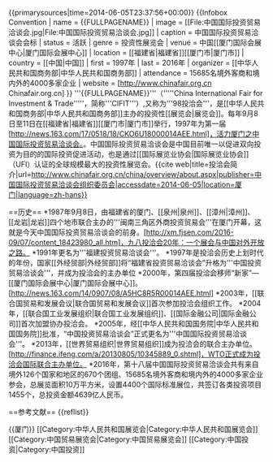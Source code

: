 {{primarysources|time=2014-06-05T23:37:56+00:00}}
{{Infobox Convention
| name       = {{FULLPAGENAME}}
| image      = [[File:中国国际投资贸易洽谈会.jpg|File:中国国际投资贸易洽谈会.jpg]]
| caption    = 中国国际投资贸易洽谈会会标
| status     = 活跃
| genre      = 投资性展览会
| venue      = 中国[[厦门国际会展中心|厦门国际会展中心]]
| location   = [[福建省|福建省]][[厦门市|厦门市]]
| country    = [[中国|中国]]
| first      = 1997年
| last       = 2016年
| organizer  = [[中华人民共和国商务部|中华人民共和国商务部]]
| attendance = 15685名境外客商和境内外的4000多家企业
| website    = [http://www.chinafair.org.cn Chinafair.org.cn]
}}
'''{{FULLPAGENAME}}'''（'''''China International Fair for Investment & Trade'''''，简称'''CIFIT'''）,又称为'''98投洽会'''，是[[中华人民共和国商务部|中华人民共和国商务部]]主办的投资性[[展览会|展览会]]。每年9月8日至11日在[[福建省|福建省]][[厦门市|厦门市]]举行，1997年为第一届<ref>[http://news.163.com/17/0518/18/CKO6U18000014AEE.html]，活力厦门之中国国际投资贸易洽谈会。</ref>。中国国际投资贸易洽谈会是中国目前唯一以促进双向投资为目的的国际投资促进活动，也是通过[[国际展览业协会|国际展览业协会]]（UFI）认证的全球规模最大的投资性展览会。<ref>{{cite web|title=投洽会简介|url=http://www.chinafair.org.cn/china/overview/about.aspx|publisher=中国国际投资贸易洽谈会组织委员会|accessdate=2014-06-05|location=厦门|language=zh-hans}}</ref>

==历史==
*1987年9月8日，由福建省的厦门、[[泉州|泉州]]、[[漳州|漳州]]、[[龙岩|龙岩]]四个地市联合主办的'''闽南三角区外商投资贸易会'''在厦门开幕，这就是今天中国国际投资贸易洽谈会的前身。<ref>[http://xm.fjsen.com/2016-09/07/content_18423980_all.htm]，九八投洽会20年：一个展会与中国对外开放之路。</ref>
*1991年更名为'''福建投资贸易洽谈会'''。
*1997年是投洽会历史上划时代的年份，国家[[外经贸部|外经贸部]]将“福建省投资贸易洽谈会”升格为'''中国投资贸易洽谈会'''，并成为投洽会的主办单位
*2000年，第四届投洽会移师“新家”—[[厦门国际会展中心|厦门国际会展中心]]。<ref name="盘点投洽会的18个第一次">[http://news.163.com/14/0907/08/A5HC8R5R00014AEE.html]</ref>
*2003年，[[联合国贸易和发展会议|联合国贸易和发展会议]]首次参加投洽会组织工作。<ref name="盘点投洽会的18个第一次"/>
*2004年，[[联合国工业发展组织|联合国工业发展组织]]、[[国际金融公司|国际金融公司]]首次加盟协办投洽会。<ref name="盘点投洽会的18个第一次"/>
*2005年，经[[中华人民共和国国务院|中华人民共和国国务院]]批准，“中国投资贸易洽谈会”正式更名为'''中国国际投资贸易洽谈会'''。<ref name="盘点投洽会的18个第一次"/>
*2013年，[[世界贸易组织|世界贸易组织]]成为投洽会的联合主办单位。<ref>[http://finance.ifeng.com/a/20130805/10345889_0.shtml]，WTO正式成为投洽会国际联合主办单位。</ref>
*2016年，第十八届中国国际投资贸易洽谈会共有来自境外126个国家和地区的670个团组、15685名境外客商和境内外的4000多家企业参会，总展览面积10万平方米，设置4400个国际标准展位，共签订各类投资项目1455个，总投资金额4639亿人民币。

==参考文献==
{{reflist}}

{{厦门}}
[[Category:中华人民共和国展览会|Category:中华人民共和国展览会]]
[[Category:中国贸易展览会|Category:中国贸易展览会]]
[[Category:中国投资|Category:中国投资]]